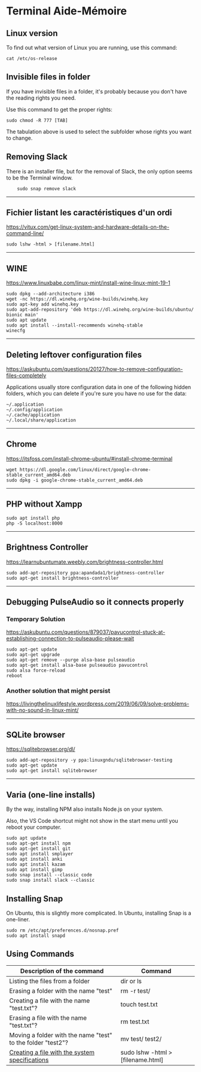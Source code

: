 # Terminal Aide-Mémoire

## Linux version

To find out what version of Linux you are running, use this command:

    cat /etc/os-release

## Invisible files in folder

If you have invisible files in a folder, it's probably because you don't have the reading rights you need.

Use this command to get the proper rights:

    sudo chmod -R 777 [TAB]

The tabulation above is used to select the subfolder whose rights you want to change.

## Removing Slack

There is an installer file, but for the removal of Slack, the only option seems to be the Terminal window.

        sudo snap remove slack

___

## Fichier listant les caractéristiques d'un ordi

https://vitux.com/get-linux-system-and-hardware-details-on-the-command-line/

    sudo lshw -html > [filename.html]

___


## WINE

https://www.linuxbabe.com/linux-mint/install-wine-linux-mint-19-1

    sudo dpkg --add-architecture i386
    wget -nc https://dl.winehq.org/wine-builds/winehq.key
    sudo apt-key add winehq.key
    sudo apt-add-repository 'deb https://dl.winehq.org/wine-builds/ubuntu/ bionic main'
    sudo apt update
    sudo apt install --install-recommends winehq-stable
    winecfg

___

## Deleting leftover configuration files

https://askubuntu.com/questions/20127/how-to-remove-configuration-files-completely

Applications usually store configuration data in one of the following hidden folders, which you can delete if you're sure you have no use for the data:

    ~/.application
    ~/.config/application
    ~/.cache/application
    ~/.local/share/application

___

## Chrome

https://itsfoss.com/install-chrome-ubuntu/#install-chrome-terminal

    wget https://dl.google.com/linux/direct/google-chrome-stable_current_amd64.deb
    sudo dpkg -i google-chrome-stable_current_amd64.deb

___

## PHP without Xampp

    sudo apt install php
    php -S localhost:8000

___


## Brightness Controller

https://learnubuntumate.weebly.com/brightness-controller.html

    sudo add-apt-repository ppa:apandada1/brightness-controller
    sudo apt-get install brightness-controller

___

## Debugging PulseAudio so it connects properly

### Temporary Solution

https://askubuntu.com/questions/879037/pavucontrol-stuck-at-establishing-connection-to-pulseaudio-please-wait

    sudo apt-get update
    sudo apt-get upgrade
    sudo apt-get remove --purge alsa-base pulseaudio
    sudo apt-get install alsa-base pulseaudio pavucontrol
    sudo alsa force-reload
    reboot

### Another solution that might persist

https://livingthelinuxlifestyle.wordpress.com/2019/06/09/solve-problems-with-no-sound-in-linux-mint/

___


## SQLite browser
https://sqlitebrowser.org/dl/

    sudo add-apt-repository -y ppa:linuxgndu/sqlitebrowser-testing
    sudo apt-get update
    sudo apt-get install sqlitebrowser

___

## Varia (one-line installs)

By the way, installing NPM also installs Node.js on your system.

Also, the VS Code shortcut might not show in the start menu until you reboot your computer.

    sudo apt update
    sudo apt-get install npm
    sudo apt-get install git
    sudo apt install smplayer
    sudo apt install anki
    sudo apt install kazam
    sudo apt install gimp
    sudo snap install --classic code
    sudo snap install slack --classic

## Installing Snap

On Ubuntu, this is slightly more complicated. In Ubuntu, installing Snap is a one-liner.

    sudo rm /etc/apt/preferences.d/nosnap.pref
    sudo apt install snapd


## Using Commands

| Description of the command       | Command     |
|--------------|-----------|
| Listing the files from a folder | dir or ls |
| Erasing a folder with the name "test" |  rm -r test/
| Creating a file with the name "test.txt"? |  touch test.txt |
| Erasing a file with the name "test.txt"? | rm test.txt |
| Moving a folder with the name "test" to the folder "test2"? | mv test/ test2/ |
| [Creating a file with the system specifications](https://vitux.com/get-linux-system-and-hardware-details-on-the-command-line/) | sudo lshw -html > [filename.html] |
    

